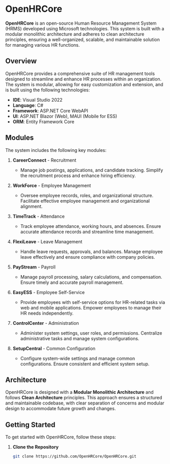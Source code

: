 # OpenHRCore

**OpenHRCore** is an open-source Human Resource Management System (HRMS) developed using Microsoft technologies. This system is built with a modular monolithic architecture and adheres to clean architecture principles, ensuring a well-organized, scalable, and maintainable solution for managing various HR functions.

## Overview

OpenHRCore provides a comprehensive suite of HR management tools designed to streamline and enhance HR processes within an organization. The system is modular, allowing for easy customization and extension, and is built using the following technologies:

- **IDE**: Visual Studio 2022
- **Language**: C#
- **Framework**: ASP.NET Core WebAPI
- **UI**: ASP.NET Blazor (Web), MAUI (Mobile for ESS)
- **ORM**: Entity Framework Core

## Modules

The system includes the following key modules:

1. **CareerConnect** - Recruitment
   - Manage job postings, applications, and candidate tracking. Simplify the recruitment process and enhance hiring efficiency.

2. **WorkForce** - Employee Management
   - Oversee employee records, roles, and organizational structure. Facilitate effective employee management and organizational alignment.

3. **TimeTrack** - Attendance
   - Track employee attendance, working hours, and absences. Ensure accurate attendance records and streamline time management.

4. **FlexiLeave** - Leave Management
   - Handle leave requests, approvals, and balances. Manage employee leave effectively and ensure compliance with company policies.

5. **PayStream** - Payroll
   - Manage payroll processing, salary calculations, and compensation. Ensure timely and accurate payroll management.

6. **EasyESS** - Employee Self-Service
   - Provide employees with self-service options for HR-related tasks via web and mobile applications. Empower employees to manage their HR needs independently.

7. **ControlCenter** - Administration
   - Administer system settings, user roles, and permissions. Centralize administrative tasks and manage system configurations.

8. **SetupCentral** - Common Configuration
   - Configure system-wide settings and manage common configurations. Ensure consistent and efficient system setup.

## Architecture

OpenHRCore is designed with a **Modular Monolithic Architecture** and follows **Clean Architecture** principles. This approach ensures a structured and maintainable codebase, with clear separation of concerns and modular design to accommodate future growth and changes.

## Getting Started

To get started with OpenHRCore, follow these steps:

1. **Clone the Repository**

   ```bash
   git clone https://github.com/OpenHRCore/OpenHRCore.git
